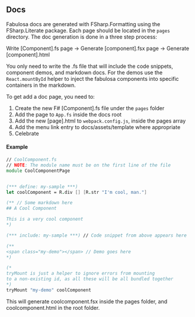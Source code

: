 ## Docs

Fabulosa docs are generated with FSharp.Formatting using the FSharp.Literate package.
Each page should be located in the `pages` directory. The doc generation is done in a three step process: 

Write [Component].fs page -> Generate [component].fsx page -> Generate [component].html

You only need to write the <Component>.fs file that will include the code snippets, component demos, and markdown docs.
For the demos use the `React.mountById` helper to inject the fabulosa components into specific containers in the markdown.

To get add a doc page, you need to:

1. Create the new F# [Component].fs file under the `pages` folder
2. Add the page to `App.fs` inside the docs root
3. Add the new [page].html to `webpack.config.js`, inside the pages array
4. Add the menu link entry to docs/assets/template where appropriate
5. Celebrate

#### Example

```fsharp
// CoolComponent.fs
// NOTE: The module name must be on the first line of the file
module CoolComponentPage


(*** define: my-sample ***)
let coolComponent = R.div [] [R.str "I'm cool, man."]

(** // Some markdown here
## A Cool Component

This is a very cool component
*)

(*** include: my-sample ***) // Code snippet from above appears here

(**
<span class="my-demo"></span> // Demo goes here
*)

(*
tryMount is just a helper to ignore errors from mounting
to a non-existing id, as all these will be all bundled together
*)
tryMount "my-demo" coolComponent
```

This will generate coolcomponent.fsx inside the pages folder, and coolcomponent.html in the root folder.
